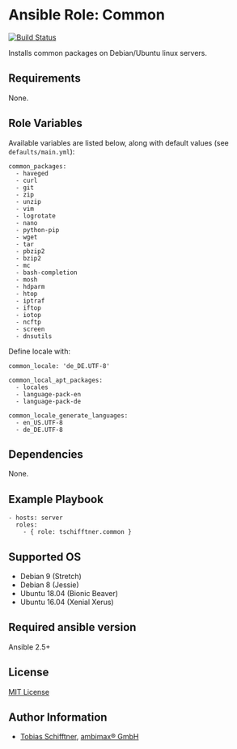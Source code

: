 # Ansible Role: Common

[![Build Status](https://travis-ci.org/tschifftner/ansible-role-common.svg)](https://travis-ci.org/tschifftner/ansible-role-common)

Installs common packages on Debian/Ubuntu linux servers.

## Requirements

None.

## Role Variables

Available variables are listed below, along with default values (see `defaults/main.yml`):

```
common_packages:
  - haveged
  - curl
  - git
  - zip
  - unzip
  - vim
  - logrotate
  - nano
  - python-pip
  - wget
  - tar
  - pbzip2
  - bzip2
  - mc
  - bash-completion
  - mosh
  - hdparm
  - htop
  - iptraf
  - iftop
  - iotop
  - ncftp
  - screen
  - dnsutils
```

Define locale with:

```
common_locale: 'de_DE.UTF-8'

common_local_apt_packages:
  - locales
  - language-pack-en
  - language-pack-de

common_locale_generate_languages:
  - en_US.UTF-8
  - de_DE.UTF-8
```


## Dependencies

None.

## Example Playbook

    - hosts: server
      roles:
        - { role: tschifftner.common }

## Supported OS

 - Debian 9 (Stretch)
 - Debian 8 (Jessie)
 - Ubuntu 18.04 (Bionic Beaver)
 - Ubuntu 16.04 (Xenial Xerus)
 
## Required ansible version

Ansible 2.5+

## License

[MIT License](http://choosealicense.com/licenses/mit/)

## Author Information

 - [Tobias Schifftner](https://twitter.com/tschifftner), [ambimax® GmbH](https://www.ambimax.de)